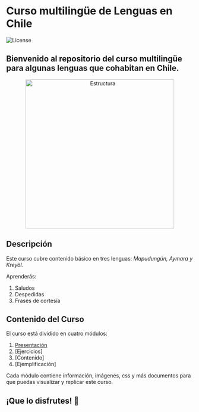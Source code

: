 # Curso multilingüe de Lenguas en Chile

![License](https://img.shields.io/badge/license-MIT-blue.svg)

## Bienvenido al repositorio del curso multilingüe para algunas lenguas que cohabitan en Chile. 

<p style="text-align:center"> <img src ="https://images.unsplash.com/photo-1478827387698-1527781a4887?q=80&w=1470&auto=format&fit=crop&ixlib=rb-4.0.3&ixid=M3wxMjA3fDB8MHxwaG90by1wYWdlfHx8fGVufDB8fHx8fA%3D%3D" alt="Estructura" width="400"/>
 </p>


## Descripción

Este curso cubre contenido básico en tres lenguas: *Mapudungún, Aymara y Kreyòl.*
 
Aprenderás:

1. Saludos
2. Despedidas
3. Frases de cortesía

## Contenido del Curso

El curso está dividido en cuatro módulos:

1. [Presentación](http://github.com/Stefleal/stefleal.github.io/04-reveal.js/index.html)
2. [Ejercicios]
3. [Contenido]
4. [Ejemplificación]


Cada módulo contiene información, imágenes, css y más documentos para que puedas visualizar y replicar este curso.

## ¡Que lo disfrutes! 🙂

